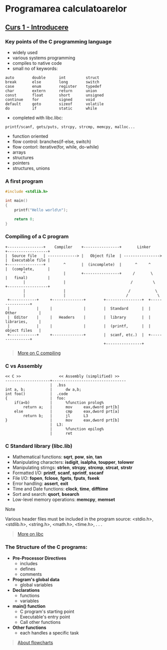 # Programarea calculatoarelor

## [Curs 1 - Introducere](https://wiki.mta.ro/c/1/prog/curs/curs1)

### Key points of the C programming language
- widely used 
- various systems programming
- compiles to native code 
- small no of keywords:
```
auto        double      int         struct
break       else        long        switch
case        enum        register    typedef
char        extern      return      union
const       float       short       unsigned
continue    for         signed      void
default     goto        sizeof      volatile
do          if          static      while
```
- completed with libc.libc:
```
printf/scanf, gets/puts, strcpy, strcmp, memcpy, malloc...
```
- function oriented
- flow control: branches(if-else, switch)
- flow contorl: iterative(for, while, do-while)
- arrays
- structures
- pointers
- structures, unions

### A first program

```C
#include <stdlib.h>

int main()
{
    printf("Hello world\n");

    return 0;
}
```

### Compiling of a C program

```
+----------------+    Compiler    +----------------+       Linker      +------------------+
|  Source file   | -------------> |   Object file  | ----------------> |  Executable file |
+----------------+        ^       |  (incomplete)  |      ^     ^      |  (complete,      |
        ^                 |       +----------------+     /       \     |   final)         |
        |                 |                             /         \    +------------------+
        |                 |                            /           \ 
        |                 |                           /             \
 +------------+     +--------------+        +----------------+  +----------------+
 |            |     |              |        |  Standard      |  | Other          |
 |  Editor    |     |   Headers    |        |  library       |  | libraries,     |
 |            |     |              |        |  (printf,      |  | object files   |
 +------------+     +--------------+        |  scanf, etc.)  |  +----------------+
                                            +----------------+

```
> [More on C compiling](https://en.wikipedia.org/wiki/C_standard_library)

### C vs Assembly

```
<< C >>                 << Assembly (simplified) >>
--------------------+---------------------------------
                    |  .bss
int a, b;           |      dw a,b;
int foo()           |  .code
{                   |  foo:
    if(a<b)         |      %function prolog%
        return a;   |      mov     eax,dword prt[b]
    else            |      cmp     eax,dword prt[a]
        return b;   |      jl      L3
}                   |      mov     eax,dword prt[b]
                    |  L3:
                    |      %function epilog%
                    |      ret
```

### C Standard library (libc.lib)

- Mathematical functions: **sqrt**, **pow**, **sin**, **tan**
- Manipulating characters: **isdigit**, **isalpha**, **toupper**, **tolower**
- Manipulating stirngs: **strlen**, **strcpy**, **strcmp**, **strcat**, **strstr**
- Formatted I/O: **printf**, **scanf**, **sprintf**, **sscanf**
- File I/O: **fopen**, **fclose**, **fgets**, **fputs**, **fseek**
- Error handling: **assert**, **exit**
- Time and Date functions: **clock**, **time**, **difftime**
- Sort and search: **qsort**, **bsearch**
- Low-level memory operations: **memcpy**, **memset**
> [!NOTE]
> Various header files must be included in the program source:
>  <stdio.h>,
>  <stdlib.h>,
>  <string.h>,
>  <math.h>,
>  <time.h>,
>  . . .

> [More on libc](https://en.wikipedia.org/wiki/C_standard_library)

### The Structure of the C programs:

- **Pre-Processor Directives**
    - includes
    - defines
    - comments
- **Program's global data**
    - global variables
- **Declarations**
    - functions
    - variables
- **main() function**
    - C program's starting point
    - Executable's entry point
    - Call other functions
- **Other functions**
    - each handles a specific task

> [About flowcharts](https://www.smartdraw.com/flowchart/?srsltid=AfmBOoqcB1sb0C54hShV_Wjc-8Nfrgkv-hNHzXHjMjYgAzeOgbnWmVJN)